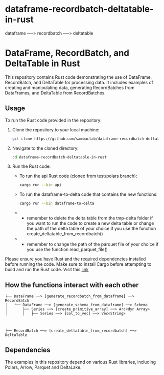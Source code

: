 # dataframe-recordbatch-deltatable-in-rust
dataframe ──> recordbatch ──> deltatable

# DataFrame, RecordBatch, and DeltaTable in Rust

This repository contains Rust code demonstrating the use of DataFrame, RecordBatch, and DeltaTable for processing data. It includes examples of creating and manipulating data, generating RecordBatches from DataFrames, and DeltaTable from RecordBatches.



## Usage

To run the Rust code provided in the repository:

1. Clone the repository to your local machine:

   ```bash
   git clone https://github.com/sambaclab/dataframe-recordbatch-deltatable-in-rust.git
   ```

2. Navigate to the cloned directory:

   ```bash
   cd dataframe-recordbatch-deltatable-in-rust
   ```

3. Run the Rust code:

   - To run the api Rust code (cloned from test/polars branch):

     ```bash
     cargo run --bin api
     ```

   - To run the dataframe-to-delta code that contains the new functions:

     ```bash
     cargo run --bin dataframe-to-delta
     ```
   - - remember to delete the delta table from the tmp-delta folder if you want to run the code to create a new delta table or change the path of the delta table of your choice if you use the function create_deltatable_from_recordbatch()  
   - - remember to change the path of the parquet file of your choice if you use the function read_parquet_file() 


Please ensure you have Rust and the required dependencies installed before running the code.
Make sure to install Cargo before attempting to build and run the Rust code.
Visit this [link](https://doc.rust-lang.org/book/ch01-01-installation.html)

## How the functions interact with each other

```
├── DataFrame ──> [generate_recordbatch_from_dataframe] ──> RecordBatch
│   └── DataFrame ──> [generate_schema_from_dataframe] ──> Schema
│       ├── Series ──> [create_primitive_array] ──> Arc<dyn Array>
│       │   ├── Series ──> [col_to_vec] ──> Vec<String>



├── RecordBatch ──> [create_deltatable_from_recordbatch] ──> DeltaTable
```
## Dependencies

The examples in this repository depend on various Rust libraries, including Polars, Arrow, Parquet and DeltaLake.